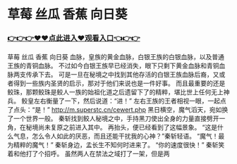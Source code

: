 # 草莓 丝瓜 香蕉 向日葵

### <a href="https://github.com/xinfue/dunp/issues/2">👉👉👉♥♥点此进入♥观看入口👈👉👉</a>

草莓 丝瓜 香蕉 向日葵
血脉，皇族的黄金血脉，白银王族的白银血脉，以及普通王族的青铜血脉。
    不过如今白银王族早已经消失，眼下只剩下黄金血脉和青铜血脉两支传承下去。
    可是一旦在秘境之中找到其他存活的白银王族血脉后裔，又或者得到一些族内圣贤的启示，那对于他们来说也是一件好事。
    而且最重要的还是鲛珠，那颗鲛珠是鲛人一族的始祖化道之后遗留下了的精粹，堪比世上任何无上神兵。
    鲛皇左右衡量了一下，然后说道：“进！”
    左右王族的王者相视一眼，一起点了点头：“是！”
    http://m.superstc.cn/cewert.php
    黑日横空，魔气滔天，宛如换了一个世界一般。
    秦斩找到鲛人秘境之中，手持黑刀使出全身的力量直接劈开一角，在秘境尚未复原之前进入其中。
    再抬头，便已经看到了这幅景象。
    “这是什么气息，怎么令人如此的厌恶，而且还能干扰我的心神？”秦斩轻语。
    “魔气！最为精粹的魔气！”
    秦斩身边，孟长生不知何时进来了。
    “你的速度很快！”
    秦斩笑着和他打了个招呼。
    虽然两人在禁法之域打了一架，但是两

